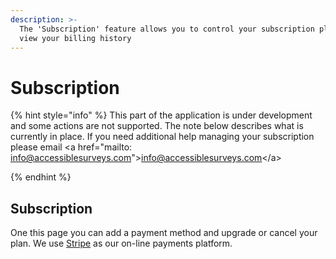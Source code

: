 ```yaml
---
description: >-
  The 'Subscription' feature allows you to control your subscription plan and
  view your billing history
---
```


# Subscription

{% hint style="info" %}
This part of the application is under development and some actions are not supported.  The note below describes what is currently in place.  If you need additional help managing your subscription please email \<a href="mailto: info@accessiblesurveys.com">info@accessiblesurveys.com\</a>&#x20;


{% endhint %}

## Subscription

One this page you can add a payment method and upgrade or cancel your plan.  We use [Stripe](https://stripe.com/gb) as our on-line payments platform.



